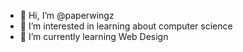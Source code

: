 - 👋 Hi, I’m @paperwingz
- 👀 I’m interested in learning about computer science
- 🌱 I’m currently learning Web Design

<!---
paperwingz/paperwingz is a ✨ special ✨ repository because its `README.md` (this file) appears on your GitHub profile.
You can click the Preview link to take a look at your changes.
--->
